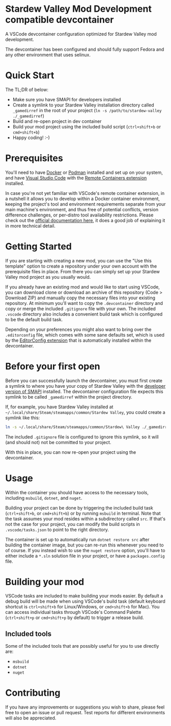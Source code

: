 # Stardew Valley Mod Development compatible devcontainer

A VSCode devcontainer configuration optimized for Stardew Valley mod development.

The devcontainer has been configured and should fully support Fedora and any other environment that uses selinux.

# Quick Start

The TL;DR of below:

-   Make sure you have SMAPI for developers installed
-   Create a symlink to your Stardew Valley installation directory called `_gamedirref` in the root of your project (`ln -s /path/to/stardew-valley ./_gamedirref`)
-   Build and re-open project in dev container
-   Build your mod project using the included build script (`ctrl+shift+b` or `cmd+shift+b`)
-   Happy coding! :-)

# Prerequisites

You'll need to have [Docker](https://www.docker.com/) or [Podman](https://podman.io/) installed and set up on your system, and have [Visual Studio Code](https://code.visualstudio.com/) with the [Remote Containers extension](https://marketplace.visualstudio.com/items?itemName=ms-vscode-remote.remote-containers) installed.

In case you're not yet familiar with VSCode's remote container extension, in a nutshell it allows you to develop within a Docker container environment, keeping the project's tool and environment requirements separate from your main machine's environment, and thus free of potential conflicts, version difference challenges, or per-distro tool availability restrictions. Please check out the [official documentation here](https://code.visualstudio.com/docs/remote/containers), it does a good job of explaining it in more technical detail.

# Getting Started

If you are starting with creating a new mod, you can use the "Use this template" option to create a repository under your own account with the prerequisite files in place. From there you can simply set up your Stardew Valley mod project as you usually would.

If you already have an existing mod and would like to start using VSCode, you can download clone or download an archive of this repository (Code > Download ZIP) and manually copy the necessary files into your existing repository. At minimum you'll want to copy the `.devcontainer` directory and copy or merge the included `.gitignore` file with your own. The included `.vscode` directory also includes a convenient build task which is configured to be the default build task.

Depending on your preferences you might also want to bring over the `.editorconfig` file, which comes with some sane defaults set, which is used by the [EditorConfig extension](https://marketplace.visualstudio.com/items?itemName=EditorConfig.EditorConfig) that is automatically installed within the devcontainer.

# Before your first open

Before you can successfully launch the devcontainer, you must first create a symlink to where you have your copy of Stardew Valley with the [developer version of SMAPI](https://smapi.io/) installed. The devcontainer configuration file expects this symlink to be called `_gamedirref` within the project directory.

If, for example, you have Stardew Valley installed at `~/.local/share/Steam/steamapps/common/Stardew Valley`, you could create a symlink like this:

```bash
ln -s ~/.local/share/Steam/steamapps/common/Stardew\ Valley ./_gamedirref
```

The included `.gitignore` file is configured to ignore this symlink, so it will (and should not) not be committed to your project.

With this in place, you can now re-open your project using the devcontainer.

# Usage

Within the container you should have access to the necessary tools, including `msbuild`, `dotnet`, and `nuget`.

Building your project can be done by triggering the included build task (`ctrl+shift+b`, or `cmd+shift+b`) or by running `msbuild` in terminal. Note that the task assumes your mod resides within a subdirectory called `src`. If that's not the case for your project, you can modify the build scripts in `.vscode/tasks.json` to point to the right directory.

The container is set up to automatically run `dotnet restore src` after building the container image, but you can re-run this whenever you need to of course. If you instead wish to use the `nuget restore` option, you'll have to either include a `*.sln` solution file in your project, or have a `packages.config` file.

# Building your mod

VSCode tasks are included to make building your mods easier. By default a debug build will be made when using VSCode's build task (default keyboard shortcut is `ctrl+shift+b` for Linux/Windows, or `cmd+shift+b` for Mac). You can access individual tasks through VSCode's Command Palette (`ctrl+shift+p` or `cmd+shift+p` by default) to trigger a release build.

## Included tools

Some of the included tools that are possibly useful for you to use directly are:

-   `msbuild`
-   `dotnet`
-   `nuget`

# Contributing

If you have any improvements or suggestions you wish to share, please feel free to open an issue or pull request. Test reports for different environments will also be appreciated.
